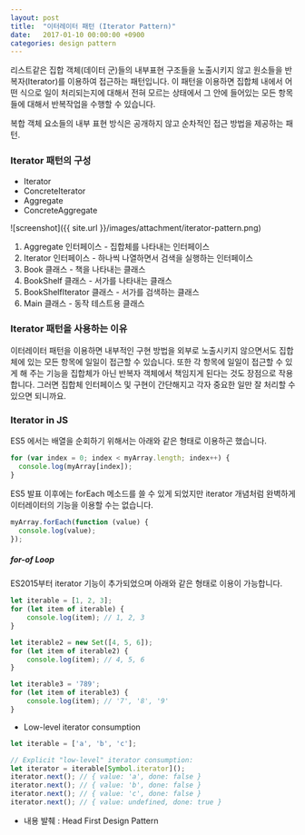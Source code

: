 ```yaml
---
layout: post
title:  "이터레이터 패턴 (Iterator Pattern)"
date:   2017-01-10 00:00:00 +0900
categories: design pattern
---
```



리스트같은 집합 객체(데이터 군)들의 내부표현 구조들을 노출시키지 않고 원소들을 반복자(Iterator)를 이용하여 접근하는 패턴입니다.
이 패턴을 이용하면 집합체 내에서 어떤 식으로 일이 처리되는지에 대해서 전혀 모르는 상태에서 그 안에 들어있는 모든 항목들에 대해서 반복작업을 수행할 수 있습니다.



복합 객체 요소들의 내부 표현 방식은 공개하지 않고 순차적인 접근 방법을 제공하는 패턴.

### Iterator 패턴의 구성

- Iterator
- ConcreteIterator
- Aggregate
- ConcreteAggregate

![screenshot]({{ site.url }}/images/attachment/iterator-pattern.png)

1. Aggregate 인터페이스 - 집합체를 나타내는 인터페이스
2. Iterator 인터페이스 - 하나씩 나열하면서 검색을 실행하는 인터페이스
3. Book 클래스 - 책을 나타내는 클래스
4. BookShelf 클래스 - 서가를 나타내는 클래스
5. BookShelfIterator 클래스 - 서가를 검색하는 클래스
6. Main 클래스 - 동작 테스트용 클래스


### Iterator 패턴을 사용하는 이유
이터레이터 패턴을 이용하면 내부적인 구현 방법을 외부로 노출시키지 않으면서도 집합체에 있는 모든 항목에 일일이 접근할 수 있습니다.
또한 각 항목에 일일이 접근할 수 있게 해 주는 기능을 집합체가 아닌 반복자 객체에서 책임지게 된다는 것도 장점으로 작용합니다.
그러면 집합체 인터페이스 및 구현이 간단해지고 각자 중요한 일만 잘 처리할 수 있으면 되니까요.


### Iterator in JS
ES5 에서는 배열을 순회하기 위해서는 아래와 같은 형태로 이용하곤 했습니다.

```javascript
for (var index = 0; index < myArray.length; index++) {
  console.log(myArray[index]);
}
```

ES5 발표 이후에는 forEach 메소드를 쓸 수 있게 되었지만 iterator 개념처럼 완벽하게 이터레이터의 기능을 이용할 수는 없습니다.

```javascript
myArray.forEach(function (value) {
  console.log(value);
});
```


##### for-of Loop
ES2015부터 iterator 기능이 추가되었으며 아래와 같은 형태로 이용이 가능합니다.

```javascript
let iterable = [1, 2, 3];
for (let item of iterable) {
    console.log(item); // 1, 2, 3
}

let iterable2 = new Set([4, 5, 6]);
for (let item of iterable2) {
    console.log(item); // 4, 5, 6
}

let iterable3 = '789';
for (let item of iterable3) {
    console.log(item); // '7', '8', '9'
}
```

- Low-level iterator consumption

```javascript
let iterable = ['a', 'b', 'c'];

// Explicit "low-level" iterator consumption:
let iterator = iterable[Symbol.iterator]();
iterator.next(); // { value: 'a', done: false }
iterator.next(); // { value: 'b', done: false }
iterator.next(); // { value: 'c', done: false }
iterator.next(); // { value: undefined, done: true }

```


- 내용 발췌 : Head First Design Pattern
